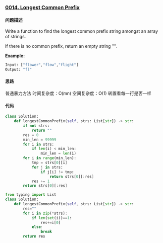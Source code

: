 ### [0014. Longest Common Prefix](https://leetcode-cn.com/problems/longest-common-prefix/)

#### 问题描述
Write a function to find the longest common prefix string amongst an array of strings.

If there is no common prefix, return an empty string "".

**Example:**
```python
Input: ["flower","flow","flight"]
Output: "fl"
```

#### 思路
普通暴力方法 时间复杂度：O(mn) 空间复杂度：O(1)
转置看每一行是否一样

#### 代码

```python
class Solution:
    def longestCommonPrefix(self, strs: List[str]) -> str:
        if not strs:
            return ""
        res = 0
        min_len = 99999
        for i in strs:
            if len(i) < min_len:
                min_len = len(i) 
        for i in range(min_len):
            tmp = strs[0][i]
            for j in strs:
                if j[i] != tmp: 
                    return strs[0][:res]
            res += 1
        return strs[0][:res]
```

```python
from typing import List
class Solution:
    def longestCommonPrefix(self, strs: List[str]) -> str:
        res=""
        for i in zip(*strs):
            if len(set(i))==1:
                res+=i[0]
            else:
                break 
        return res
```